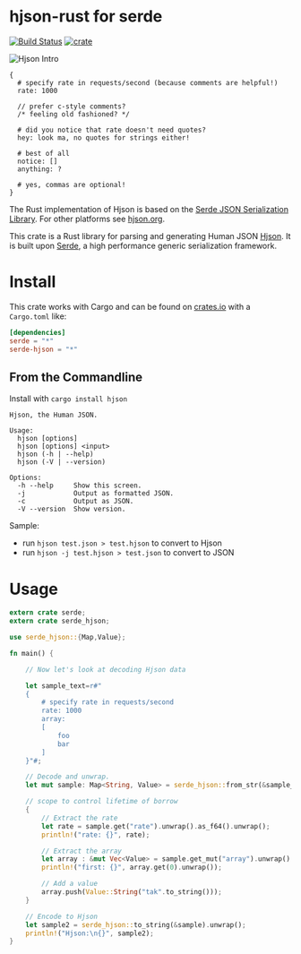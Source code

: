 # hjson-rust for serde

[![Build Status](https://img.shields.io/travis/laktak/hjson-rust.svg?style=flat-square)](http://travis-ci.org/laktak/hjson-rust)
[![crate](https://img.shields.io/crates/v/serde-hjson.svg?style=flat-square)](https://crates.io/crates/serde-hjson)

![Hjson Intro](http://hjson.org/hjson1.gif)

```
{
  # specify rate in requests/second (because comments are helpful!)
  rate: 1000

  // prefer c-style comments?
  /* feeling old fashioned? */

  # did you notice that rate doesn't need quotes?
  hey: look ma, no quotes for strings either!

  # best of all
  notice: []
  anything: ?

  # yes, commas are optional!
}
```

The Rust implementation of Hjson is based on the [Serde JSON Serialization Library](https://github.com/serde-rs/json). For other platforms see [hjson.org](http://hjson.org).

This crate is a Rust library for parsing and generating Human JSON [Hjson](http://hjson.org). It is built upon [Serde](https://github.com/serde-rs/serde), a high performance generic serialization framework.

# Install

This crate works with Cargo and can be found on [crates.io](https://crates.io/crates/serde-hjson) with a `Cargo.toml` like:

```toml
[dependencies]
serde = "*"
serde-hjson = "*"
```

## From the Commandline

Install with `cargo install hjson`

```
Hjson, the Human JSON.

Usage:
  hjson [options]
  hjson [options] <input>
  hjson (-h | --help)
  hjson (-V | --version)

Options:
  -h --help     Show this screen.
  -j            Output as formatted JSON.
  -c            Output as JSON.
  -V --version  Show version.
```

Sample:
- run `hjson test.json > test.hjson` to convert to Hjson
- run `hjson -j test.hjson > test.json` to convert to JSON


# Usage

```rust
extern crate serde;
extern crate serde_hjson;

use serde_hjson::{Map,Value};

fn main() {

    // Now let's look at decoding Hjson data

    let sample_text=r#"
    {
        # specify rate in requests/second
        rate: 1000
        array:
        [
            foo
            bar
        ]
    }"#;

    // Decode and unwrap.
    let mut sample: Map<String, Value> = serde_hjson::from_str(&sample_text).unwrap();

    // scope to control lifetime of borrow
    {
        // Extract the rate
        let rate = sample.get("rate").unwrap().as_f64().unwrap();
        println!("rate: {}", rate);

        // Extract the array
        let array : &mut Vec<Value> = sample.get_mut("array").unwrap().as_array_mut().unwrap();
        println!("first: {}", array.get(0).unwrap());

        // Add a value
        array.push(Value::String("tak".to_string()));
    }

    // Encode to Hjson
    let sample2 = serde_hjson::to_string(&sample).unwrap();
    println!("Hjson:\n{}", sample2);
}
```

